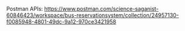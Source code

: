 Postman APIs:
https://www.postman.com/science-saganist-60846423/workspace/bus-reservationsystem/collection/24957130-f0085948-4801-49dc-9a12-970ce3421958
